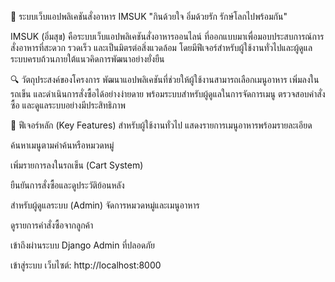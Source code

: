 🥗 ระบบเว็บแอปพลิเคชันสั่งอาหาร IMSUK
"กินด้วยใจ อิ่มด้วยรัก รักษ์โลกไปพร้อมกัน"

IMSUK (อิ่มสุข) คือระบบเว็บแอปพลิเคชันสั่งอาหารออนไลน์ ที่ออกแบบมาเพื่อมอบประสบการณ์การสั่งอาหารที่สะดวก รวดเร็ว และเป็นมิตรต่อสิ่งแวดล้อม โดยมีฟีเจอร์สำหรับผู้ใช้งานทั่วไปและผู้ดูแลระบบครบถ้วนภายใต้แนวคิดการพัฒนาอย่างยั่งยืน

🔍 วัตถุประสงค์ของโครงการ
พัฒนาแอปพลิเคชันที่ช่วยให้ผู้ใช้งานสามารถเลือกเมนูอาหาร เพิ่มลงในรถเข็น และดำเนินการสั่งซื้อได้อย่างง่ายดาย พร้อมระบบสำหรับผู้ดูแลในการจัดการเมนู ตรวจสอบคำสั่งซื้อ และดูแลระบบอย่างมีประสิทธิภาพ

🚀 ฟีเจอร์หลัก (Key Features)
สำหรับผู้ใช้งานทั่วไป
แสดงรายการเมนูอาหารพร้อมรายละเอียด

ค้นหาเมนูตามคำค้นหรือหมวดหมู่

เพิ่มรายการลงในรถเข็น (Cart System)

ยืนยันการสั่งซื้อและดูประวัติย้อนหลัง

สำหรับผู้ดูแลระบบ (Admin)
จัดการหมวดหมู่และเมนูอาหาร

ดูรายการคำสั่งซื้อจากลูกค้า

เข้าถึงผ่านระบบ Django Admin ที่ปลอดภัย

 เข้าสู่ระบบ
เว็บไซต์: http://localhost:8000


